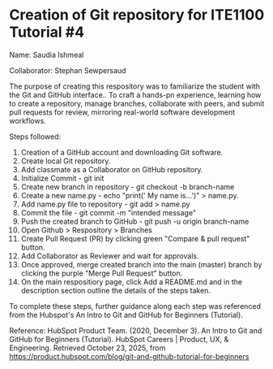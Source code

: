# Creation of Git repository for ITE1100 Tutorial #4

Name: Saudia Ishmeal

Collaborator: Stephan Sewpersaud

The purpose of creating this respository was to familiarize the student with the Git and GitHub interface.. To craft a hands-pn experience, learning how to create a repository, manage branches, collaborate with peers, and submit pull requests for
review, mirroring real-world software development workflows.

Steps followed: 
  1. Creation of a GitHub account and downloading Git software.
  2. Create local Git repository.
  3. Add classmate as a Collaborator on GitHub repository. 
  4. Initialize Commit - git init
  5. Create new branch in repository - git checkout -b branch-name
  6. Create a new name.py - echo "print(' My name is...')" > name.py.
  7. Add name.py file to  repository - git add > name.py
  8. Commit the file - git commit -m "intended message"
  9. Push the created branch to GitHub - git push -u origin branch-name 
  10. Open Github > Respository > Branches
  11. Create Pull Request (PR) by clicking green "Compare & pull request" button.
  12. Add Collaborator as Reviewer and wait for approvals.
  13. Once approved, merge created branch into the main (master) branch by clicking the purple "Merge Pull Request" button.
  14. On the main respositiory page, click Add a README.md and in the description section outline the details of the steps taken.

To complete these steps, further guidance along each step was referenced from the Hubspot's An Intro to Git and GitHub for Beginners (Tutorial). 

Reference:
HubSpot Product Team. (2020, December 3). An Intro to Git and GitHub for Beginners (Tutorial). HubSpot Careers | Product, UX, & Engineering. Retrieved October 23, 2025, from https://product.hubspot.com/blog/git-and-github-tutorial-for-beginners

